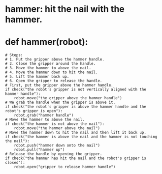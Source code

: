 # hammer: hit the nail with the hammer.
# def hammer(robot):
    # Steps:
    # 1. Put the gripper above the hammer handle.
    # 2. Close the gripper around the handle.
    # 3. Move the hammer to above the nail.
    # 4. Move the hammer down to hit the nail.
    # 5. Lift the hammer back up.
    # 6. Open the gripper to release the handle.
    # First, put the gripper above the hammer handle.
    if check("the robot's gripper is not vertically aligned with the hammer handle"):
        robot.move("the gripper above the hammer handle")
    # We grab the handle when the gripper is above it.
    if check("the robot's gripper is above the hammer handle and the robot's gripper is open"):
        robot.grab("hammer handle")
    # Move the hammer to above the nail.
    if check("the hammer is not above the nail"):
        robot.move("the hammer above the nail")
    # Move the hammer down to hit the nail and then lift it back up.
    if check("the hammer is above the nail and the hammer is not touching the nail"):
        robot.push("hammer down onto the nail")
        robot.pull("hammer up")
    # Release the handle by opening the gripper.
    if check("the hammer has hit the nail and the robot's gripper is closed"):
        robot.open("gripper to release hammer handle")